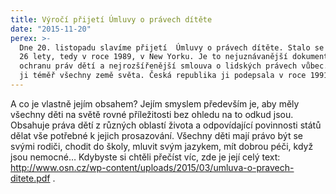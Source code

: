 ```yaml
---
title: Výročí přijetí Úmluvy o právech dítěte
date: "2015-11-20"
perex: >-
  Dne 20. listopadu slavíme přijetí  Úmluvy o právech dítěte. Stalo se tak před
  26 lety, tedy v roce 1989, v New Yorku. Je to nejuznávanější dokument na
  ochranu práv dětí a nejrozšířenější smlouva o lidských právech vůbec. Přijaly
  ji téměř všechny země světa. Česká republika ji podepsala v roce 1991.
---
```


<p>A co je vlastně jejím obsahem?  Jejím smyslem především je, aby měly všechny děti na světě rovné příležitosti bez ohledu na to odkud jsou. Obsahuje práva dětí z různých oblastí života a odpovídající povinnosti států dělat vše potřebné k jejich prosazování. Všechny děti mají právo být se svými rodiči, chodit do školy, mluvit svým jazykem, mít dobrou péči, když jsou nemocné… Kdybyste si chtěli přečíst víc, zde je její celý text: <a title="Otevření do nového okna" href="http://www.osn.cz/wp-content/uploads/2015/03/umluva-o-pravech-ditete.pdf" target="_blank">http://www.osn.cz/wp-content/uploads/2015/03/umluva-o-pravech-ditete.pdf</a> <img alt="" src="typo3/ext/od_linkdesc/icons/external.gif" class="od_linkdesc_icon_external" />.</p>
